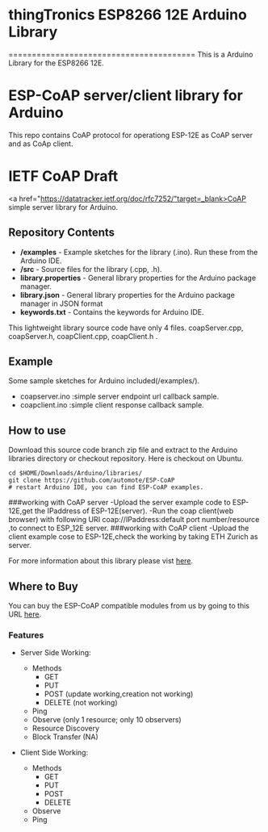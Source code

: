 # thingTronics ESP8266 12E Arduino Library
========================================
This is a Arduino Library for the ESP8266 12E.

# ESP-CoAP server/client library for Arduino
This repo contains CoAP protocol for operationg ESP-12E as CoAP server and as CoAp client.

# IETF CoAP Draft
<a href="https://datatracker.ietf.org/doc/rfc7252/"target=_blank>CoAP</a> simple server library for Arduino.

## Repository Contents

* **/examples** - Example sketches for the library (.ino). Run these from the Arduino IDE. 
* **/src** - Source files for the library (.cpp, .h).
* **library.properties** - General library properties for the Arduino package manager.
* **library.json** - General library properties for the Arduino package manager in JSON format
* **keywords.txt** - Contains the keywords for Arduino IDE.

This lightweight library source code have only 4 files. coapServer.cpp, coapServer.h, coapClient.cpp, coapClient.h .

## Example
Some sample sketches for Arduino included(/examples/).

- coapserver.ino :simple server endpoint url callback sample.
- coapclient.ino :simple client response callback sample.

## How to use
Download this source code branch zip file and extract to the Arduino libraries directory or checkout repository. Here is checkout on Ubuntu.

    cd $HOME/Downloads/Arduino/libraries/
    git clone https://github.com/automote/ESP-CoAP
    # restart Arduino IDE, you can find ESP-CoAP examples.

###working with CoAP server
-Upload the server example code to ESP-12E,get the IPaddress of ESP-12E(server).
-Run the coap client(web browser) with following URI coap://IPaddress:default port number/resource ,to connect to ESP_12E server.
###working with CoAP client
-Upload the client example cose to ESP-12E,check the working by taking ETH Zurich as server.

For more information about this library please vist <a href="https://github.com/automote/ESP-CoAP">here</a>.

## Where to Buy
You can buy the ESP-CoAP compatible modules from us by going to this URL <a href="thingtronics.com/products.html">here</a>.

### Features
- Server Side Working:
  - Methods
      - GET
      - PUT
      - POST (update working,creation not working)
      - DELETE (not working)
   - Ping
   - Observe (only 1 resource; only 10 observers)
   - Resource Discovery 
   - Block Transfer (NA)

- Client Side Working:
  - Methods
      - GET
      - PUT
      - POST 
      - DELETE 
   - Observe
   - Ping 
   
  
